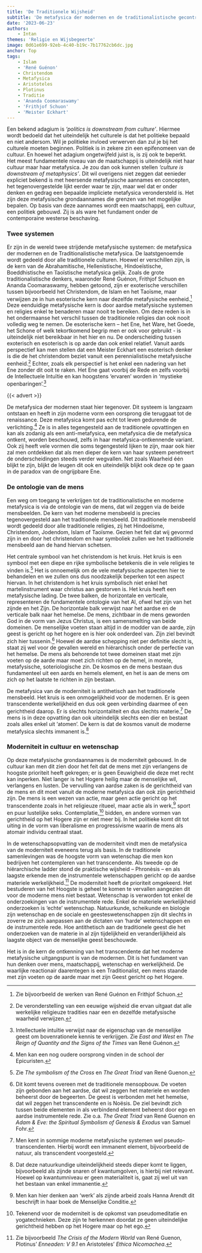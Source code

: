 ```yaml
---
title: 'De Traditionele Wijsheid'
subtitle: 'De metafysica der modernen en de traditionalistische gecontrasteerd'
date: '2023-06-23'
authors:
    - Intan
themes: 'Religie en Wijsbegeerte'
image: 0d61e699-92eb-4c40-b19c-7b17762cb6dc.jpg
anchor: Top
tags:
    - Islam
    - 'René Guénon'
    - Christendom
    - Metafysica
    - Aristoteles
    - Plotinus
    - Traditie
    - 'Ananda Coomaraswamy'
    - 'Frithjof Schuon'
    - 'Meister Eckhart'
---
```


Een bekend adagium is *‘politics is downstream from culture’*. Hiermee wordt bedoeld dat het uiteindelijk het culturele is dat het politieke bepaald en niet andersom. Wil je politieke invloed verwerven dan zul je bij het culturele moeten beginnen. Politiek is in zekere zin een epifenomeen van de cultuur. En hoewel het adagium ongetwijfeld juist is, is zij ook te beperkt. Het meest fundamentele niveau van de maatschappij is uiteindelijk niet haar cultuur maar haar metafysica. Je zou dan ook kunnen stellen *‘culture is downstream of metaphysics’*. Dit wil overigens niet zeggen dat eenieder expliciet bekend is met heersende metafysische aannames en concepten, het tegenovergestelde lijkt eerder waar te zijn, maar wel dat er onder denken en gedrag een bepaalde impliciete metafysica verondersteld is. Het zijn deze metafysische grondaannames die grenzen van het mogelijke bepalen. Op basis van deze aannames wordt een maatschappij, een cultuur, een politiek gebouwd. Zij is als ware het fundament onder de contemporaine westerse beschaving.

### Twee systemen

Er zijn in de wereld twee strijdende metafysische systemen: de metafysica der modernen en de Traditionalistische metafysica. De laatstgenoemde wordt gedeeld door alle traditionele culturen. Hoewel er verschillen zijn, is de kern van de Abrahamitische, Hellenistische, Hindoeïstische, Boeddhistische en Taoïstische metafysica gelijk. Zoals de grote traditionalistische denkers, waaronder René Guénon, Frithjof Schuon en Ananda Coomaraswamy, hebben getoond, zijn er exoterische verschillen tussen bijvoorbeeld het Christendom, de Islam en het Taoïsme, maar verwijzen ze in hun esoterische kern naar dezelfde metafysische eenheid.[^1] Deze eenduidige metafysische kern is door aardse metafysische systemen en religies enkel te benaderen maar nooit te bereiken. Om deze reden is in het ondermaanse het verschil tussen de traditionele religies dan ook nooit volledig weg te nemen. De esoterische kern – het Ene, het Ware, het Goede, het Schone of welk tekortkomend begrip men er ook voor gebruikt - is uiteindelijk niet bereikbaar in het hier en nu. De onderscheiding tussen exoterisch en esoterisch is op aarde dan ook enkel relatief. Vanuit aards perspectief kan men stellen dat een Meister Eckhart een esoterisch denker is die de het christendom beziet vanuit een perennialistische metafysische eenheid.[^2] Echter, zoals elk perspectief is het enkel een nadering van het Ene zonder dit ooit te raken. Het Ene gaat voorbij de Rede en zelfs voorbij de Intellectuele Intuïtie en kan hoogstens ‘ervaren’ worden in ‘mystieke openbaringen’.[^3]

{{< advert >}}

De metafysica der modernen staat hier tegenover. Dit systeem is langzaam ontstaan en heeft in zijn moderne vorm een oorsprong die teruggaat tot de renaissance. Deze metafysica komt pas echt tot leven gedurende de verlichting.[^4] Ze is in alles tegengesteld aan de traditionele opvattingen en kan als zodanig als een anti-metafysica, een metafysica die de metafysica ontkent, worden beschouwd, zelfs in haar metafysica-ontkennende variant. Ook zij heeft vele vormen die soms tegengesteld lijken te zijn, maar ook hier zal men ontdekken dat als men dieper de kern van haar systeem penetreert de onderscheidingen steeds verder wegvallen. Net zoals Waarheid één blijkt te zijn, blijkt de leugen dit ook en uiteindelijk blijkt ook deze op te gaan in de paradox van de ongrijpbare Ene.

### De ontologie van de mens

Een weg om toegang te verkrijgen tot de traditionalistische en moderne metafysica is via de ontologie van de mens, dat wil zeggen via de beide mensbeelden. De kern van het moderne mensbeeld is precies tegenovergesteld aan het traditionele mensbeeld. Dit traditionele mensbeeld wordt gedeeld door alle traditionele religies, zij het Hindoeïsme, Christendom, Jodendom, Islam of Taoïsme. Gezien het feit dat wij gevormd zijn in en door het christendom en haar symboliek zullen we het traditionele mensbeeld aan de hand hiervan schetsen.

Het centrale symbool van het christendom is het kruis. Het kruis is een symbool met een diepe en rijke symbolische betekenis die in vele religies te vinden is.[^5] Het is onnoemelijk om de vele metafysische aspecten hier te behandelen en we zullen ons dus noodzakelijk beperken tot een aspect hiervan. In het christendom is het kruis symbolisch niet enkel het martelinstrument waar christus aan gestorven is. Het kruis heeft een metafysische lading. De twee balken, de horizontale en verticale, representeren de fundamentele ontologie van het Al, ofwel het zijn van het zijnde en het Zijn. De horizontale balk verwijst naar het aardse en de verticale balk naar het hemelse. De mens, zichtbaar in de mens geworden God in de vorm van Jezus Christus, is een samensmelting van beide domeinen. De menselijke voeten staan altijd in de modder van de aarde, zijn geest is gericht op het hogere en is hier ook onderdeel van. Zijn ziel bevindt zich hier tussenin.[^6] Hoewel de aardse schepping niet per definitie slecht is, staat zij wel voor de gevallen wereld en hiërarchisch onder de perfectie van het hemelse. De mens als behorende tot twee domeinen staat met zijn voeten op de aarde maar moet zich richten op de hemel, in morele, metafysische, soteriologische zin. De kosmos en de mens bestaan dus fundamenteel uit een aards en hemels element, en het is aan de mens om zich op het laatste te richten in zijn bestaan.

De metafysica van de moderniteit is antithetisch aan het traditionele mensbeeld. Het kruis is een onmogelijkheid voor de modernen. Er is geen transcendente werkelijkheid en dus ook geen verbinding daarmee of een gerichtheid daarop. Er is slechts horizontaliteit en dus slechts materie.[^7] De mens is in deze opvatting dan ook uiteindelijk slechts een dier en bestaat zoals alles enkel uit ‘atomen’. De kern is dat de kosmos vanuit de moderne metafysica slechts  immanent is.[^8]

### Moderniteit in cultuur en wetenschap

Op deze metafysische grondaannames is de moderniteit gebouwd. In de cultuur kan men dit zien door het feit dat de mens met zijn verlangens de hoogste prioriteit heeft gekregen; er is geen Eeuwigheid die deze met recht kan inperken. Niet langer is het Hogere heilig maar de menselijke wil, verlangens en lusten. De vervulling van aardse zaken is de gerichtheid van de mens en dit moet vanuit de moderne metafysica dan ook zijn gerichtheid zijn. De mens is een wezen van actie, maar geen actie gericht op het transcendente zoals in het religieuze ritueel, maar actie als in werk,[^9] sport en puur lustelijke seks. Contemplatie,[^10] bidden, en andere vormen van gerichtheid op het Hogere zijn er niet meer bij. In het politieke komt dit tot uiting in de vorm van liberalisme en progressivisme waarin de mens als atomair individu centraal staat.

In de wetenschapsopvatting van de moderniteit vindt men de metafysica van de moderniteit eveneens terug als basis. In de traditionele samenlevingen was de hoogste vorm van wetenschap die men kon bedrijven het contempleren van het transcendente. Als tweede op de hiërarchische ladder stond de praktische wijsheid – Phronèsis – en als laagste erkende men de instrumentele wetenschappen gericht op de aardse materiele werkelijkheid.[^11] De moderniteit heeft de prioriteit omgekeerd. Het bestuderen van het Hoogste is geheel te komen te vervallen aangezien dit voor de moderne mens niet bestaat. Wetenschap is verworden tot enkel de onderzoekingen van de instrumentele rede. Enkel de materiele werkelijkheid onderzoeken is ‘echte’ wetenschap. Natuurkunde, scheikunde en biologie zijn wetenschap en de sociale en geesteswetenschappen zijn dit slechts in zoverre ze zich aanpassen aan de dictaten van ‘harde’ wetenschappen en de instrumentele rede. Hoe antithetisch aan de traditionele geest die het onderzoeken van de materie in al zijn tijdelijkheid en veranderlijkheid als laagste object van de menselijke geest beschouwde.

Het is in de kern de ontkenning van het transcendente dat het moderne metafysische uitgangspunt is van de modernen. Dit is het fundament van hun denken over mens, maatschappij, wetenschap en werkelijkheid. De waarlijke reactionair daarentegen is een Traditionalist, een mens staande met zijn voeten op de aarde maar met zijn Geest gericht op het Hogere.

[^1]: Zie bijvoorbeeld de werken van René Guénon en Frithjof Schuon.
[^2]: De veronderstelling van een eeuwige wijsheid die ervan uitgaat dat alle werkelijke religieuze tradities naar een en dezelfde metafysische waarheid verwijzen.
[^3]: Intellectuele intuïtie verwijst naar de eigenschap van de menselijke geest om bovenrationele kennis te verkrijgen. Zie *East and West* en *The Reign of Quantity and the Signs of the Times* van René Guénon.
[^4]: Men kan een nog oudere oorsprong vinden in de school der Epicuristen.
[^5]: Zie *The symbolism of the Cross* en *The Great Triad* van René Guenon.
[^6]: Dit komt tevens overeen met de traditionele mensopbouw. De voeten zijn gebonden aan het aardse, dat wil zeggen het materiele en worden beheerst door de begeerten. De geest is verbonden met het hemelse, dat wil zeggen het transcendente en is Noësis. De ziel bevindt zich tussen beide elementen in als verbindend element beheerst door ego en aardse instrumentele rede. Zie o.a. *The Great Triad* van René Guenon en *Adam & Eve: the Spiritual Symbolism of Genesis & Exodus* van Samuel Fohr.
[^7]: Men kent in sommige moderne metafysische systemen wel pseudo-transcendenten. Hierbij wordt een immanent element, bijvoorbeeld de natuur, als transcendent voorgesteld. 
[^8]: Dat deze natuurkundige uiteindelijkheid steeds dieper komt te liggen, bijvoorbeeld als zijnde snaren of kwantumgolven, is hierbij niet relevant. Hoewel op kwantumniveau er geen materialiteit is, gaat zij wel uit van het bestaan van enkel immanentie.
[^9]: Men kan hier denken aan ‘werk’ als zijnde arbeid zoals Hanna Arendt dit beschrijft in haar boek de Menselijke Conditie.
[^10]:  Tekenend voor de moderniteit is de opkomst van pseudomeditatie en yogatechnieken. Deze zijn te herkennen doordat ze geen uiteindelijke gerichtheid hebben op het Hogere maar op het ego.
[^11]: Zie bijvoorbeeld *The Crisis of the Modern World* van René Guenon, Plotinus’ *Enneaden: V 9.1* en Aristoteles’ *Ethica Nicomachea*.
